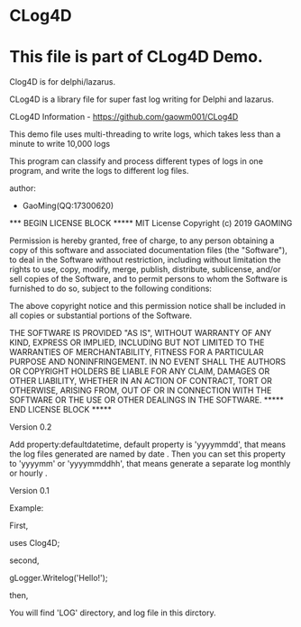 # CLog4D

  This file is part of CLog4D Demo.
=======
Clog4D is for delphi/lazarus.


  CLog4D is a library file for super fast log writing for Delphi and lazarus.

  CLog4D Information - https://github.com/gaowm001/CLog4D

  This demo file uses multi-threading to write logs, which takes less than a minute to write 10,000 logs

  This program can classify and process different types of logs in one program, and write the logs to different log files.

  author:
  - GaoMing(QQ:17300620)

  *** BEGIN LICENSE BLOCK *****
  MIT License
  Copyright (c) 2019 GAOMING

  Permission is hereby granted, free of charge, to any person obtaining a copy
  of this software and associated documentation files (the "Software"), to deal
  in the Software without restriction, including without limitation the rights
  to use, copy, modify, merge, publish, distribute, sublicense, and/or sell
  copies of the Software, and to permit persons to whom the Software is
  furnished to do so, subject to the following conditions:

  The above copyright notice and this permission notice shall be included in all
  copies or substantial portions of the Software.

  THE SOFTWARE IS PROVIDED "AS IS", WITHOUT WARRANTY OF ANY KIND, EXPRESS OR
  IMPLIED, INCLUDING BUT NOT LIMITED TO THE WARRANTIES OF MERCHANTABILITY,
  FITNESS FOR A PARTICULAR PURPOSE AND NONINFRINGEMENT. IN NO EVENT SHALL THE
  AUTHORS OR COPYRIGHT HOLDERS BE LIABLE FOR ANY CLAIM, DAMAGES OR OTHER
  LIABILITY, WHETHER IN AN ACTION OF CONTRACT, TORT OR OTHERWISE, ARISING FROM,
  OUT OF OR IN CONNECTION WITH THE SOFTWARE OR THE USE OR OTHER DEALINGS IN THE
  SOFTWARE.
  ***** END LICENSE BLOCK *****

  Version 0.2

  Add property:defaultdatetime, default property is 'yyyymmdd', that means the log files generated  are named by date .
  Then you can set this property to 'yyyymm' or 'yyyymmddhh', that means generate a separate log monthly or hourly .

  Version 0.1

  Example:

  First,

  uses Clog4D;

  second,

  gLogger.Writelog('Hello!');

  then,

  You will find 'LOG' directory, and log file in this dirctory.

